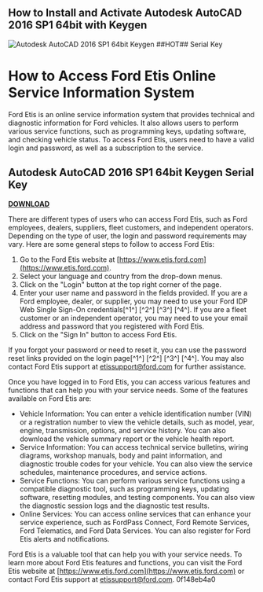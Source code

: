 ## How to Install and Activate Autodesk AutoCAD 2016 SP1 64bit with Keygen

 
![Autodesk AutoCAD 2016 SP1 64bit Keygen ##HOT## Serial Key](https://forums.autodesk.com/t5/image/serverpage/image-id/219661i35251DC028EBDC33?v=v2)

 
# How to Access Ford Etis Online Service Information System
 
Ford Etis is an online service information system that provides technical and diagnostic information for Ford vehicles. It also allows users to perform various service functions, such as programming keys, updating software, and checking vehicle status. To access Ford Etis, users need to have a valid login and password, as well as a subscription to the service.
 
## Autodesk AutoCAD 2016 SP1 64bit Keygen Serial Key


[**DOWNLOAD**](https://www.google.com/url?q=https%3A%2F%2Fcinurl.com%2F2tKEQp&sa=D&sntz=1&usg=AOvVaw3gZ6YDPs4RF0o5Ocv5cKDL)

 
There are different types of users who can access Ford Etis, such as Ford employees, dealers, suppliers, fleet customers, and independent operators. Depending on the type of user, the login and password requirements may vary. Here are some general steps to follow to access Ford Etis:
 
1. Go to the Ford Etis website at [https://www.etis.ford.com](https://www.etis.ford.com).
2. Select your language and country from the drop-down menus.
3. Click on the "Login" button at the top right corner of the page.
4. Enter your user name and password in the fields provided. If you are a Ford employee, dealer, or supplier, you may need to use your Ford IDP Web Single Sign-On credentials[^1^] [^2^] [^3^] [^4^]. If you are a fleet customer or an independent operator, you may need to use your email address and password that you registered with Ford Etis.
5. Click on the "Sign In" button to access Ford Etis.

If you forgot your password or need to reset it, you can use the password reset links provided on the login page[^1^] [^2^] [^3^] [^4^]. You may also contact Ford Etis support at [etissupport@ford.com](mailto:etissupport@ford.com) for further assistance.
  
Once you have logged in to Ford Etis, you can access various features and functions that can help you with your service needs. Some of the features available on Ford Etis are:

- Vehicle Information: You can enter a vehicle identification number (VIN) or a registration number to view the vehicle details, such as model, year, engine, transmission, options, and service history. You can also download the vehicle summary report or the vehicle health report.
- Service Information: You can access technical service bulletins, wiring diagrams, workshop manuals, body and paint information, and diagnostic trouble codes for your vehicle. You can also view the service schedules, maintenance procedures, and service actions.
- Service Functions: You can perform various service functions using a compatible diagnostic tool, such as programming keys, updating software, resetting modules, and testing components. You can also view the diagnostic session logs and the diagnostic test results.
- Online Services: You can access online services that can enhance your service experience, such as FordPass Connect, Ford Remote Services, Ford Telematics, and Ford Data Services. You can also register for Ford Etis alerts and notifications.

Ford Etis is a valuable tool that can help you with your service needs. To learn more about Ford Etis features and functions, you can visit the Ford Etis website at [https://www.etis.ford.com](https://www.etis.ford.com) or contact Ford Etis support at [etissupport@ford.com](mailto:etissupport@ford.com).
 0f148eb4a0
